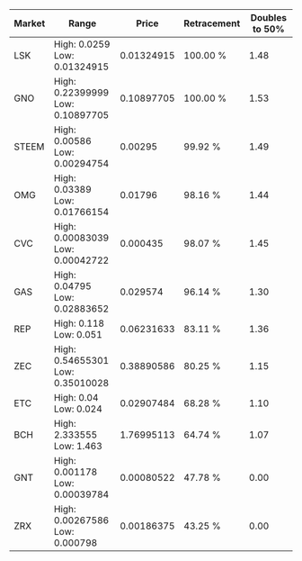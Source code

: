 | Market | Range | Price| Retracement | Doubles to 50% |
| --- | --- | --- | --- | --- |
| LSK | High: 0.0259<br />Low: 0.01324915 | 0.01324915 | 100.00 % | 1.48 |
| GNO | High: 0.22399999<br />Low: 0.10897705 | 0.10897705 | 100.00 % | 1.53 |
| STEEM | High: 0.00586<br />Low: 0.00294754 | 0.00295 | 99.92 % | 1.49 |
| OMG | High: 0.03389<br />Low: 0.01766154 | 0.01796 | 98.16 % | 1.44 |
| CVC | High: 0.00083039<br />Low: 0.00042722 | 0.000435 | 98.07 % | 1.45 |
| GAS | High: 0.04795<br />Low: 0.02883652 | 0.029574 | 96.14 % | 1.30 |
| REP | High: 0.118<br />Low: 0.051 | 0.06231633 | 83.11 % | 1.36 |
| ZEC | High: 0.54655301<br />Low: 0.35010028 | 0.38890586 | 80.25 % | 1.15 |
| ETC | High: 0.04<br />Low: 0.024 | 0.02907484 | 68.28 % | 1.10 |
| BCH | High: 2.333555<br />Low: 1.463 | 1.76995113 | 64.74 % | 1.07 |
| GNT | High: 0.001178<br />Low: 0.00039784 | 0.00080522 | 47.78 % | 0.00 |
| ZRX | High: 0.00267586<br />Low: 0.000798 | 0.00186375 | 43.25 % | 0.00 |
